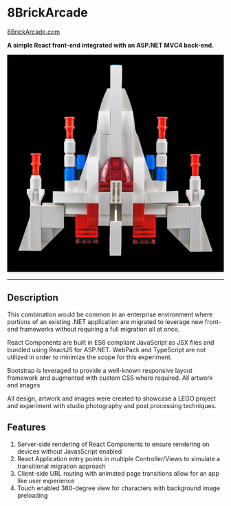 # 8BrickArcade

[8BrickArcade.com](https://www.8BrickArcade.com)

**A simple React front-end integrated with an ASP.NET MVC4 back-end.**

![LegoBYTE](https://github.com/DesignedSimplicity/8BrickArcade/raw/master/8BrickArcade.Web/images/story/fighter.gif "GaLEGO in LegoBYTEs")

---

## Description

This combination would be common in an enterprise environment where portions of an existing .NET application are migrated to leverage new front-end frameworks without requiring a full migration all at once.

React Components are built in ES6 compliant JavaScript as JSX files and bundled using ReactJS for ASP.NET.  WebPack and TypeScript are not utilized in order to minimize the scope for this experiment.

Bootstrap is leveraged to provide a well-known responsive layout framework and augmented with custom CSS where required.  All artwork and images 

All design, artwork and images were created to showcase a LEGO project and experiment with studio photography and post processing techniques.

## Features

1. Server-side rendering of React Components to ensure rendering on devices without JavasScript enabled
1. React Application entry points in multiple Controller/Views to simulate a transitional migration approach
1. Client-side URL routing with animated page transitions allow for an app like user experience
1. Touch enabled 360-degree view for characters with background image preloading